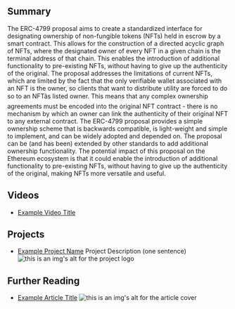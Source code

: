 ## Summary

The ERC-4799 proposal aims to create a standardized interface for designating ownership of non-fungible tokens (NFTs) held in escrow by a smart contract. This allows for the construction of a directed acyclic graph of NFTs, where the designated owner of every NFT in a given chain is the terminal address of that chain. This enables the introduction of additional functionality to pre-existing NFTs, without having to give up the authenticity of the original. The proposal addresses the limitations of current NFTs, which are limited by the fact that the only verifiable wallet associated with an NFT is the owner, so clients that want to distribute utility are forced to do so to an NFTâs listed owner. This means that any complex ownership agreements must be encoded into the original NFT contract - there is no mechanism by which an owner can link the authenticity of their original NFT to any external contract. The ERC-4799 proposal provides a simple ownership scheme that is backwards compatible, is light-weight and simple to implement, and can be widely adopted and depended on. The proposal can be (and has been) extended by other standards to add additional ownership functionality. The potential impact of this proposal on the Ethereum ecosystem is that it could enable the introduction of additional functionality to pre-existing NFTs, without having to give up the authenticity of the original, making NFTs more versatile and useful.

## Videos

- [Example Video Title](https://www.youtube.com/watch?v=TDGq4aeevgY)

## Projects

- [Example Project Name](https://xxxx.xxx/xxxxx) Project Description (one sentence) ![this is an img's alt for the project logo](https://xxxx.xxx/project-logo.xxx)

## Further Reading

- [Example Article Title](https://xxxx.xxx/xxxxx) ![this is an img's alt for the article cover](https://xxxx.xxx/article-cover.xxx)

